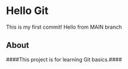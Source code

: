 # Hello Git
This is my first commit!
Hello from MAIN branch


## About
####This project is for learning Git basics.####
